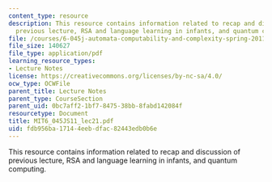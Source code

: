 ```yaml
---
content_type: resource
description: This resource contains information related to recap and discussion of
  previous lecture, RSA and language learning in infants, and quantum computing.
file: /courses/6-045j-automata-computability-and-complexity-spring-2011/fdb956ba17144eebdfac82443edb0b6e_MIT6_045JS11_lec21.pdf
file_size: 140627
file_type: application/pdf
learning_resource_types:
- Lecture Notes
license: https://creativecommons.org/licenses/by-nc-sa/4.0/
ocw_type: OCWFile
parent_title: Lecture Notes
parent_type: CourseSection
parent_uid: 0bc7aff2-1bf7-8475-38bb-8fabd142084f
resourcetype: Document
title: MIT6_045JS11_lec21.pdf
uid: fdb956ba-1714-4eeb-dfac-82443edb0b6e
---
```

This resource contains information related to recap and discussion of previous lecture, RSA and language learning in infants, and quantum computing.